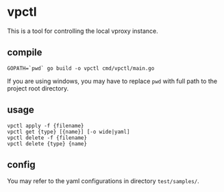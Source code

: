 # vpctl

This is a tool for controlling the local vproxy instance.

## compile

```
GOPATH=`pwd` go build -o vpctl cmd/vpctl/main.go
```

If you are using windows, you may have to replace `pwd` with full path to the project root directory.

## usage

```
vpctl apply -f {filename}
vpctl get {type} [{name}] [-o wide|yaml]
vpctl delete -f {filename}
vpctl delete {type} {name}
```

## config

You may refer to the yaml configurations in directory `test/samples/`.
